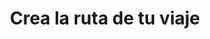 ---
id: 2
title: "Crea la ruta de tu viaje"
description: "Elige una ruta de aprendizaje según tus objetivos. Traza el camino que quieres seguir, selecciona lo que quieres aprender. Tú tienes el control de tu ruta de aprendizaje."
image: "/assets/images/route/2-selecciona.png"
url: "/steps/2-crea/"
---